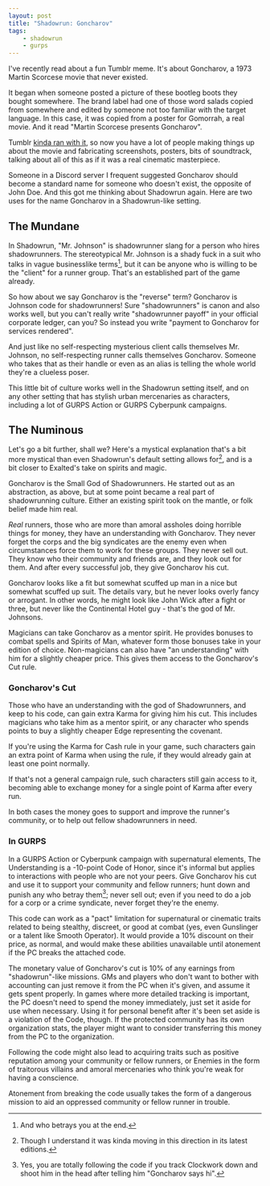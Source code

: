 ```yaml
---
layout: post
title: "Shadowrun: Goncharov"
tags:
    - shadowrun
    - gurps
---
```


I've recently read about a fun Tumblr meme. It's about Goncharov, a 1973 Martin
Scorcese movie that never existed.

It began when someone posted a picture of these bootleg boots they bought
somewhere. The brand label had one of those word salads copied from somewhere
and edited by someone not too familiar with the target language. In this case,
it was copied from a poster for Gomorrah, a real movie. And it read "Martin
Scorcese presents Goncharov".

Tumblr [kinda ran with it][1], so now you have a lot of people making things up
about the movie and fabricating screenshots, posters, bits of soundtrack,
talking about all of this as if it was a real cinematic masterpiece.

Someone in a Discord server I frequent suggested Goncharov should become a
standard name for someone who doesn't exist, the opposite of John Doe. And this
got me thinking about Shadowrun again. Here are two uses for the name Goncharov
in a Shadowrun-like setting.

## The Mundane

In Shadowrun, "Mr. Johnson" is shadowrunner slang for a person who hires
shadowrunners. The stereotypical Mr. Johnson is a shady fuck in a suit who talks
in vague businesslike terms[^1], but it can be anyone who is willing to be the
"client" for a runner group. That's an established part of the game already.

So how about we say Goncharov is the "reverse" term? Goncharov is Johnson code
for shadowrunners! Sure "shadowrunners" is canon and also works well, but you
can't really write "shadowrunner payoff" in your official corporate ledger, can
you? So instead you write "payment to Goncharov for services rendered".

And just like no self-respecting mysterious client calls themselves Mr. Johnson,
no self-respecting runner calls themselves Goncharov. Someone who takes that as
their handle or even as an alias is telling the whole world they're a clueless
poser.

This little bit of culture works well in the Shadowrun setting itself, and on
any other setting that has stylish urban mercenaries as characters, including a
lot of GURPS Action or GURPS Cyberpunk campaigns.

## The Numinous

Let's go a bit further, shall we? Here's a mystical explanation that's a bit
more mystical than even Shadowrun's default setting allows for[^2], and is a bit
closer to Exalted's take on spirits and magic.

Goncharov is the Small God of Shadowrunners. He started out as an abstraction,
as above, but at some point became a real part of shadowrunning culture. Either
an existing spirit took on the mantle, or folk belief made him real.

_Real_ runners, those who are more than amoral assholes doing horrible things
for money, they have an understanding with Goncharov. They never forget the
corps and the big syndicates are the enemy even when circumstances force them to
work for these groups. They never sell out. They know who their community and
friends are, and they look out for them. And after every successful job, they
give Goncharov his cut.

Goncharov looks like a fit but somewhat scuffed up man in a nice but somewhat
scuffed up suit. The details vary, but he never looks overly fancy or
arrogant. In other words, he might look like John Wick after a fight or three,
but never like the Continental Hotel guy - that's the god of Mr. Johnsons.

Magicians can take Goncharov as a mentor spirit. He provides bonuses to combat
spells and Spirits of Man, whatever form those bonuses take in your edition of
choice. Non-magicians can also have "an understanding" with him for a slightly
cheaper price. This gives them access to the Goncharov's Cut rule.

### Goncharov's Cut

Those who have an understanding with the god of Shadowrunners, and keep to his
code, can gain extra Karma for giving him his cut. This includes magicians who
take him as a mentor spirit, or any character who spends points to buy a
slightly cheaper Edge representing the covenant.

If you're using the Karma for Cash rule in your game, such characters gain an
extra point of Karma when using the rule, if they would already gain at least
one point normally.

If that's not a general campaign rule, such characters still gain access to it,
becoming able to exchange money for a single point of Karma after every run.

In both cases the money goes to support and improve the runner's community, or
to help out fellow shadowrunners in need.

### In GURPS

In a GURPS Action or Cyberpunk campaign with supernatural elements, The
Understanding is a -10-point Code of Honor, since it's informal but applies to
interactions with people who are not your peers. Give Goncharov his cut and use
it to support your community and fellow runners; hunt down and punish any who
betray them[^3]; never sell out; even if you need to do a job for a corp or a
crime syndicate, never forget they're the enemy.

This code can work as a "pact" limitation for supernatural or cinematic traits
related to being stealthy, discreet, or good at combat (yes, even Gunslinger or
a talent like Smooth Operator). It would provide a 10% discount on their price,
as normal, and would make these abilities unavailable until atonement if the PC
breaks the attached code.

The monetary value of Goncharov's cut is 10% of any earnings from
"shadowrun"-like missions. GMs and players who don't want to bother with
accounting can just remove it from the PC when it's given, and assume it gets
spent properly. In games where more detailed tracking is important, the PC
doesn't need to spend the money immediately, just set it aside for use when
necessary. Using it for personal benefit after it's been set aside is a
violation of the Code, though. If the protected community has its own
organization stats, the player might want to consider transferring this money
from the PC to the organization.

Following the code might also lead to acquiring traits such as positive
reputation among your community or fellow runners, or Enemies in the form of
traitorous villains and amoral mercenaries who think you're weak for having a
conscience.

Atonement from breaking the code usually takes the form of a dangerous mission
to aid an oppressed community or fellow runner in trouble.

[^1]: And who betrays you at the end.

[^2]: Though I understand it was kinda moving in this direction in its latest
    editions.

[^3]: Yes, you are totally following the code if you track Clockwork down and
    shoot him in the head after telling him "Goncharov says hi".

[1]: https://www.tumblr.com/hussyknee/701454778540146688/im-so-confused-rn-can-you-explain-the-goncharov
